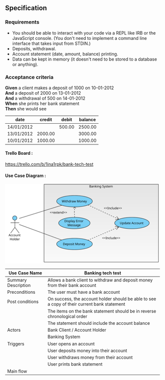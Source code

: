 ## Specification

### Requirements

* You should be able to interact with your code via a REPL like IRB or the JavaScript console.  (You don't need to implement a command line interface that takes input from STDIN.)
* Deposits, withdrawal.
* Account statement (date, amount, balance) printing.
* Data can be kept in memory (it doesn't need to be stored to a database or anything).

### Acceptance criteria

**Given** a client makes a deposit of 1000 on 10-01-2012  
**And** a deposit of 2000 on 13-01-2012  
**And** a withdrawal of 500 on 14-01-2012  
**When** she prints her bank statement  
**Then** she would see


| date       | credit  | debit  | balance |
| ---        | ---     | ---    | ---     |
| 14/01/2012 |         | 500.00 | 2500.00 |
| 13/01/2012 | 2000.00 |        | 3000.00 |
| 10/01/2012 | 1000.00 |        | 1000.00 |

#### Trello Board :

https://trello.com/b/1ina1rpk/bank-tech-test

#### Use Case Diagram :

<img src="./Bank-tech-test.svg">

| Use Case Name  | Banking tech test |
| --- | --- |
| Summary Description | Allows a bank client to withdraw and deposit money from their bank account |
| Preconditions | The user must have a bank account |
| Post conditions | On success, the account holder should be able to see a copy of their current bank statement | 
|                 | The items on the bank statement should be in reverse chronological order |
|                 | The statement should include the account balance |
| Actors          | Bank Client / Account Holder |
|                 | Banking System |
| Triggers        | User opens an account |
|                 | User deposits money into their account |
|                 | User withdraws money from their account |
|                 | User prints bank statement |
| Main flow       |  |